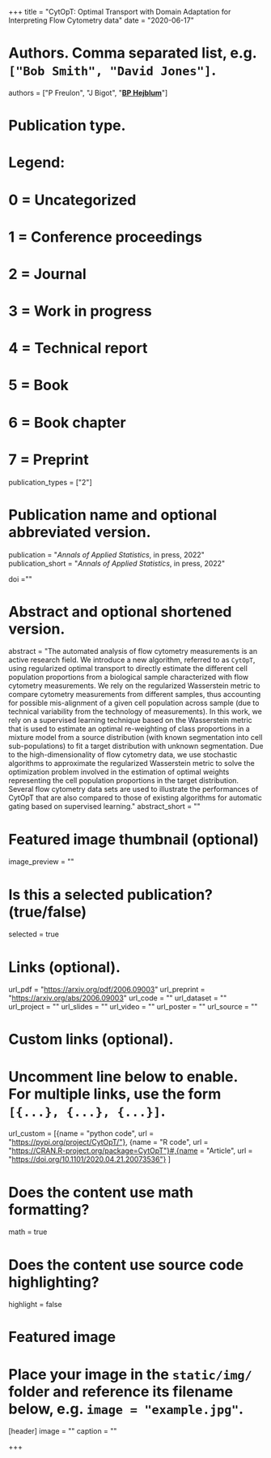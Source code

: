 +++
title = "CytOpT: Optimal Transport with Domain Adaptation for Interpreting Flow Cytometry data"
date = "2020-06-17"

# Authors. Comma separated list, e.g. `["Bob Smith", "David Jones"]`.
authors = ["P Freulon", "J Bigot", "<u>**BP Hejblum**</u>"]
# Publication type.
# Legend:
# 0 = Uncategorized
# 1 = Conference proceedings
# 2 = Journal
# 3 = Work in progress
# 4 = Technical report
# 5 = Book
# 6 = Book chapter
# 7 = Preprint
publication_types = ["2"]

# Publication name and optional abbreviated version.
publication = "*Annals of Applied Statistics*, in press, 2022"
publication_short = "*Annals of Applied Statistics*, in press, 2022"

doi =""

# Abstract and optional shortened version.
abstract = "The automated analysis of flow cytometry measurements is an active research field. We introduce a new algorithm, referred to as `CytOpT`, using regularized optimal transport to directly estimate the different cell population proportions from a biological sample characterized with flow cytometry measurements. We rely on the regularized Wasserstein metric to compare cytometry measurements from different samples, thus accounting for possible mis-alignment of a given cell population across sample (due to technical variability from the technology of measurements). In this work, we rely on a supervised learning technique based on the Wasserstein metric that is used to estimate an optimal re-weighting of class proportions in a mixture model from a source distribution (with known segmentation into cell sub-populations) to fit a target distribution with unknown segmentation. Due to the high-dimensionality of flow cytometry data, we use stochastic algorithms to approximate the regularized Wasserstein metric to solve the optimization problem involved in the estimation of optimal weights representing the cell population proportions in the target distribution. Several flow cytometry data sets are used to illustrate the performances of CytOpT that are also compared to those of existing algorithms for automatic gating based on supervised learning."
abstract_short = ""

# Featured image thumbnail (optional)
image_preview = ""

# Is this a selected publication? (true/false)
selected = true

# Links (optional).
url_pdf = "https://arxiv.org/pdf/2006.09003"
url_preprint = "https://arxiv.org/abs/2006.09003"
url_code = ""
url_dataset = ""
url_project = ""
url_slides = ""
url_video = ""
url_poster = ""
url_source = ""

# Custom links (optional).
# Uncomment line below to enable. For multiple links, use the form `[{...}, {...}, {...}]`.
url_custom = [{name = "python code", url = "https://pypi.org/project/CytOpT/"}, {name = "R code", url = "https://CRAN.R-project.org/package=CytOpT"}#,{name = "Article", url = "https://doi.org/10.1101/2020.04.21.20073536"}
]


# Does the content use math formatting?
math = true

# Does the content use source code highlighting?
highlight = false

# Featured image
# Place your image in the `static/img/` folder and reference its filename below, e.g. `image = "example.jpg"`.
[header]
image = ""
caption = ""

+++
